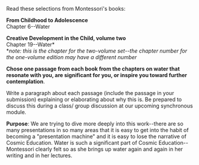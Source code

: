 
Read these selections from Montessori's books:  
  
**From Childhood to Adolescence**  
Chapter 6--Water  
  
**Creative Development in the Child, volume two**  
Chapter 19--Water*  
*_note: this is the chapter for the two-volume set--the chapter number for the one-volume edition may have a different number_  
  
**Chose one passage from each book from the chapters on water that resonate with you, are significant for you, or inspire you toward further contemplation**.  
  
Write a paragraph about each passage (include the passage in your submission) explaining or elaborating about why this is. Be prepared to discuss this during a class/ group discussion at our upcoming synchronous module.  
  
**Purpose**: We are trying to dive more deeply into this work--there are so many presentations in so many areas that it is easy to get into the habit of becoming a "presentation machine" and it is easy to lose the narrative of Cosmic Education. Water is such a significant part of Cosmic Education--Montessori clearly felt so as she brings up water again and again in her writing and in her lectures.